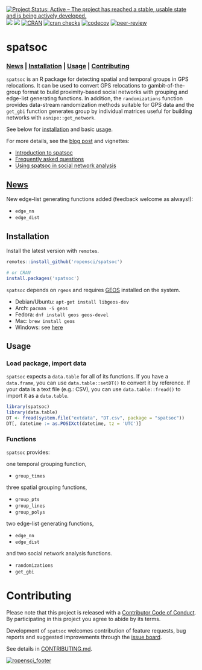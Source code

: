 
<!-- badges: start -->

[![Project Status: Active – The project has reached a stable, usable
state and is being actively
developed.](http://www.repostatus.org/badges/latest/active.svg)](http://www.repostatus.org/#active)
[![](https://badges.ropensci.org/237_status.svg)](https://github.com/ropensci/onboarding/issues/237)
[![](https://img.shields.io/badge/devel%20version-0.1.9-blue.svg)](https://github.com/robitalec/spatsoc)
[![CRAN](https://www.r-pkg.org/badges/version/spatsoc)](https://cran.r-project.org/package=spatsoc)
[![cran
checks](https://cranchecks.info/badges/summary/spatsoc)](https://cran.r-project.org/web/checks/check_results_spatsoc.html)
[![codecov](https://codecov.io/gl/robit.a/spatsoc/branch/master/graph/badge.svg)](https://codecov.io/gl/robit.a/spatsoc)
[![peer-review](https://badges.ropensci.org/237_status.svg)](https://github.com/ropensci/software-review/issues/237)
<!-- badges: end -->

# spatsoc

### [News](#news) | [Installation](#installation) | [Usage](#usage) | [Contributing](#contributing)

`spatsoc` is an R package for detecting spatial and temporal groups in
GPS relocations. It can be used to convert GPS relocations to
gambit-of-the-group format to build proximity-based social networks with
grouping and edge-list generating functions. In addition, the
`randomizations` function provides data-stream randomization methods
suitable for GPS data and the `get_gbi` function generates group by
individual matrices useful for building networks with
`asnipe::get_network`.

See below for [installation](#installation) and basic [usage](#usage).

For more details, see the [blog
post](https://ropensci.org/blog/2018/12/04/spatsoc/) and vignettes:

  - [Introduction to
    spatsoc](http://spatsoc.robitalec.ca/articles/intro-spatsoc.html)
  - [Frequently asked
    questions](http://spatsoc.robitalec.ca/articles/faq.html)
  - [Using spatsoc in social network
    analysis](http://spatsoc.robitalec.ca/articles/using-in-sna.html)

## [News](http://spatsoc.robitalec.ca/news/index.html)

New edge-list generating functions added (feedback welcome as always\!):

  - `edge_nn`
  - `edge_dist`

## Installation

Install the latest version with `remotes`.

``` r
remotes::install_github('ropensci/spatsoc')

# or CRAN
install.packages('spatsoc')
```

`spatsoc` depends on `rgeos` and requires
[GEOS](https://trac.osgeo.org/geos/) installed on the system.

  - Debian/Ubuntu: `apt-get install libgeos-dev`
  - Arch: `pacman -S geos`
  - Fedora: `dnf install geos geos-devel`
  - Mac: `brew install geos`
  - Windows: see [here](https://trac.osgeo.org/osgeo4w/)

## Usage

### Load package, import data

`spatsoc` expects a `data.table` for all of its functions. If you have a
`data.frame`, you can use `data.table::setDT()` to convert it by
reference. If your data is a text file (e.g.: CSV), you can use
`data.table::fread()` to import it as a `data.table`.

``` r
library(spatsoc)
library(data.table)
DT <- fread(system.file("extdata", "DT.csv", package = "spatsoc"))
DT[, datetime := as.POSIXct(datetime, tz = 'UTC')]
```

### Functions

`spatsoc` provides:

one temporal grouping function,

  - `group_times`

three spatial grouping functions,

  - `group_pts`
  - `group_lines`
  - `group_polys`

two edge-list generating functions,

  - `edge_nn`
  - `edge_dist`

and two social network analysis functions.

  - `randomizations`
  - `get_gbi`

# Contributing

Please note that this project is released with a [Contributor Code of
Conduct](CODE_OF_CONDUCT.md). By participating in this project you agree
to abide by its terms.

Development of `spatsoc` welcomes contribution of feature requests, bug
reports and suggested improvements through the [issue
board](https://github.com/ropensci/spatsoc/issues).

See details in [CONTRIBUTING.md](CONTRIBUTING.md).

[![ropensci\_footer](https://ropensci.org/public_images/ropensci_footer.png)](https://ropensci.org)
